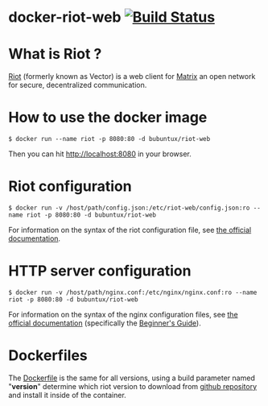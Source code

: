 # docker-riot-web [![Build Status](https://travis-ci.org/bubuntux/docker-riot-web.svg?branch=master)](https://travis-ci.org/bubuntux/docker-riot-web)

# What is Riot ? #
[Riot](https://about.riot.im/what-is-riot) (formerly known as Vector) is a web client for [Matrix](https://matrix.org) an open network for secure, decentralized communication.

# How to use the docker image #
```
$ docker run --name riot -p 8080:80 -d bubuntux/riot-web
```
Then you can hit [http://localhost:8080](http://localhost:8080) in your browser.

# Riot configuration #
```
$ docker run -v /host/path/config.json:/etc/riot-web/config.json:ro --name riot -p 8080:80 -d bubuntux/riot-web
```
For information on the syntax of the riot configuration file, see [the official documentation](https://github.com/vector-im/riot-web#configjson).

# HTTP server configuration #
```
$ docker run -v /host/path/nginx.conf:/etc/nginx/nginx.conf:ro --name riot -p 8080:80 -d bubuntux/riot-web
```
For information on the syntax of the nginx configuration files, see [the official documentation](http://nginx.org/en/docs/) (specifically the [Beginner's Guide](http://nginx.org/en/docs/beginners_guide.html#conf_structure)).

# Dockerfiles #
The [Dockerfile](https://github.com/bubuntux/docker-riot-web/blob/master/Dockerfile) is the same for all versions, using a build parameter named "**__version__**" determine which riot version to download from [github repository](https://github.com/vector-im/riot-web/releases) and install it inside of the container.
